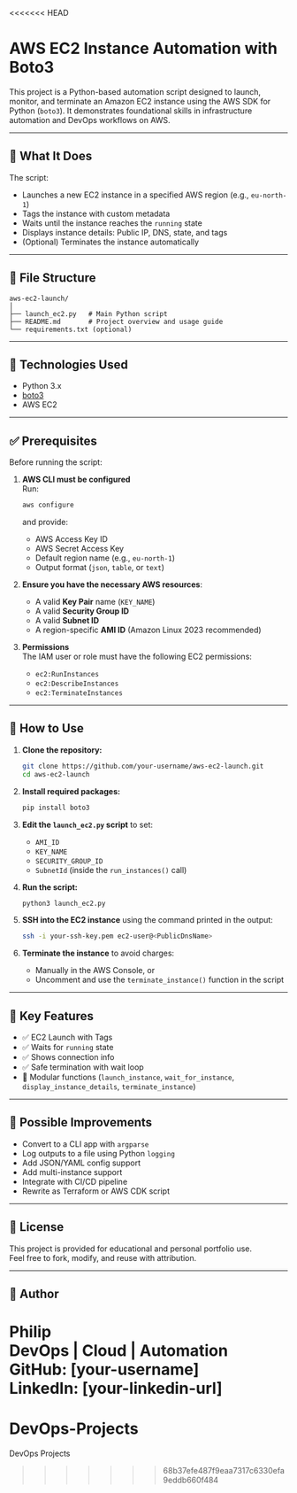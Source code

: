 <<<<<<< HEAD
# AWS EC2 Instance Automation with Boto3

This project is a Python-based automation script designed to launch, monitor, and terminate an Amazon EC2 instance using the AWS SDK for Python (`boto3`). It demonstrates foundational skills in infrastructure automation and DevOps workflows on AWS.

---

## 🚀 What It Does

The script:
- Launches a new EC2 instance in a specified AWS region (e.g., `eu-north-1`)
- Tags the instance with custom metadata
- Waits until the instance reaches the `running` state
- Displays instance details: Public IP, DNS, state, and tags
- (Optional) Terminates the instance automatically

---

## 📁 File Structure

```
aws-ec2-launch/
│
├── launch_ec2.py   # Main Python script
├── README.md       # Project overview and usage guide
└── requirements.txt (optional)
```

---

## 🧰 Technologies Used

- Python 3.x
- [boto3](https://boto3.amazonaws.com/v1/documentation/api/latest/index.html)
- AWS EC2

---

## ✅ Prerequisites

Before running the script:

1. **AWS CLI must be configured**  
   Run:
   ```bash
   aws configure
   ```
   and provide:
   - AWS Access Key ID
   - AWS Secret Access Key
   - Default region name (e.g., `eu-north-1`)
   - Output format (`json`, `table`, or `text`)

2. **Ensure you have the necessary AWS resources**:
   - A valid **Key Pair** name (`KEY_NAME`)
   - A valid **Security Group ID**
   - A valid **Subnet ID**
   - A region-specific **AMI ID** (Amazon Linux 2023 recommended)

3. **Permissions**  
   The IAM user or role must have the following EC2 permissions:
   - `ec2:RunInstances`
   - `ec2:DescribeInstances`
   - `ec2:TerminateInstances`

---

## 🧪 How to Use

1. **Clone the repository:**
   ```bash
   git clone https://github.com/your-username/aws-ec2-launch.git
   cd aws-ec2-launch
   ```

2. **Install required packages:**
   ```bash
   pip install boto3
   ```

3. **Edit the `launch_ec2.py` script** to set:
   - `AMI_ID`
   - `KEY_NAME`
   - `SECURITY_GROUP_ID`
   - `SubnetId` (inside the `run_instances()` call)

4. **Run the script:**
   ```bash
   python3 launch_ec2.py
   ```

5. **SSH into the EC2 instance** using the command printed in the output:
   ```bash
   ssh -i your-ssh-key.pem ec2-user@<PublicDnsName>
   ```

6. **Terminate the instance** to avoid charges:
   - Manually in the AWS Console, or
   - Uncomment and use the `terminate_instance()` function in the script

---

## 🔑 Key Features

- ✅ EC2 Launch with Tags
- ✅ Waits for `running` state
- ✅ Shows connection info
- ✅ Safe termination with wait loop
- 🔄 Modular functions (`launch_instance`, `wait_for_instance`, `display_instance_details`, `terminate_instance`)

---

## 🚧 Possible Improvements

- Convert to a CLI app with `argparse`
- Log outputs to a file using Python `logging`
- Add JSON/YAML config support
- Add multi-instance support
- Integrate with CI/CD pipeline
- Rewrite as Terraform or AWS CDK script

---

## 📄 License

This project is provided for educational and personal portfolio use.  
Feel free to fork, modify, and reuse with attribution.

---

## 👤 Author

**Philip**  
DevOps | Cloud | Automation  
GitHub: [your-username]  
LinkedIn: [your-linkedin-url]
=======
# DevOps-Projects
DevOps Projects
>>>>>>> 68b37efe487f9eaa7317c6330efa9eddb660f484
